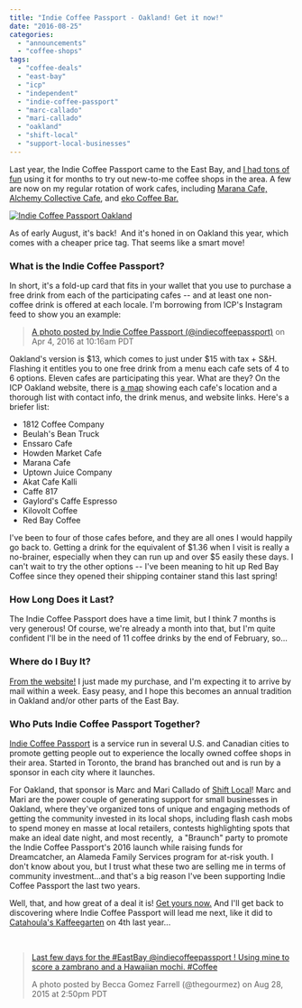 ```yaml
---
title: "Indie Coffee Passport - Oakland! Get it now!"
date: "2016-08-25"
categories: 
  - "announcements"
  - "coffee-shops"
tags: 
  - "coffee-deals"
  - "east-bay"
  - "icp"
  - "independent"
  - "indie-coffee-passport"
  - "marc-callado"
  - "mari-callado"
  - "oakland"
  - "shift-local"
  - "support-local-businesses"
---
```


Last year, the Indie Coffee Passport came to the East Bay, and [I had tons of fun](http://thegourmez.com/2015/03/13/the-indie-coffee-passport-east-bay/) using it for months to try out new-to-me coffee shops in the area. A few are now on my regular rotation of work cafes, including [Marana Cafe,](http://www.maranacafe.com/) [Alchemy Collective Cafe](http://www.alchemycollectivecafe.com/#intro-section), and [eko Coffee Bar.](http://eko-coffee.com/)

[![Indie Coffee Passport Oakland](http://s3.amazonaws.com/thegourmez-wpmedia/2016/08/icp-oakland.jpg)](http://s3.amazonaws.com/thegourmez-wpmedia/2016/08/icp-oakland.jpg)

As of early August, it's back!  And it's honed in on Oakland this year, which comes with a cheaper price tag. That seems like a smart move!

### What is the Indie Coffee Passport?

In short, it's a fold-up card that fits in your wallet that you use to purchase a free drink from each of the participating cafes -- and at least one non-coffee drink is offered at each locale. I'm borrowing from ICP's Instagram feed to show you an example:

> [A photo posted by Indie Coffee Passport (@indiecoffeepassport)](https://www.instagram.com/p/BDyVFaZQRCY/) on Apr 4, 2016 at 10:16am PDT

Oakland's version is $13, which comes to just under $15 with tax + S&H. Flashing it entitles you to one free drink from a menu each cafe sets of 4 to 6 options. Eleven cafes are participating this year. What are they? On the ICP Oakland website, there is [a map](http://www.indiecoffeepassport.com/oakland/participating.html) showing each cafe's location and a thorough list with contact info, the drink menus, and website links. Here's a briefer list:

- 1812 Coffee Company
- Beulah's Bean Truck
- Enssaro Cafe
- Howden Market Cafe
- Marana Cafe
- Uptown Juice Company
- Akat Cafe Kalli
- Caffe 817
- Gaylord's Caffe Espresso
- Kilovolt Coffee
- Red Bay Coffee

I've been to four of those cafes before, and they are all ones I would happily go back to. Getting a drink for the equivalent of $1.36 when I visit is really a no-brainer, especially when they can run up and over $5 easily these days. I can't wait to try the other options -- I've been meaning to hit up Red Bay Coffee since they opened their shipping container stand this last spring!

### How Long Does it Last?

The Indie Coffee Passport does have a time limit, but I think 7 months is very generous! Of course, we're already a month into that, but I'm quite confident I'll be in the need of 11 coffee drinks by the end of February, so...

### Where do I Buy It?

[From the website!](http://www.indiecoffeepassport.com/oakland/buy.html) I just made my purchase, and I'm expecting it to arrive by mail within a week. Easy peasy, and I hope this becomes an annual tradition in Oakland and/or other parts of the East Bay.

### Who Puts Indie Coffee Passport Together?

[Indie Coffee Passport](http://www.indiecoffeepassport.com/) is a service run in several U.S. and Canadian cities to promote getting people out to experience the locally owned coffee shops in their area. Started in Toronto, the brand has branched out and is run by a sponsor in each city where it launches.

For Oakland, that sponsor is Marc and Mari Callado of [Shift Local](https://shiftlocal.wordpress.com/)! Marc and Mari are the power couple of generating support for small businesses in Oakland, where they've organized tons of unique and engaging methods of getting the community invested in its local shops, including flash cash mobs to spend money en masse at local retailers, contests highlighting spots that make an ideal date night, and most recently,  a "Braunch" party to promote the Indie Coffee Passport's 2016 launch while raising funds for Dreamcatcher, an Alameda Family Services program for at-risk youth. I don't know about you, but I trust what these two are selling me in terms of community investment...and that's a big reason I've been supporting Indie Coffee Passport the last two years.

Well, that, and how great of a deal it is! [Get yours now.](http://www.indiecoffeepassport.com/oakland/buy.html) And I'll get back to discovering where Indie Coffee Passport will lead me next, like it did to [Catahoula's Kaffeegarten](http://www.catahoulacoffee.com/) on 4th last year...

 

> [Last few days for the #EastBay @indiecoffeepassport ! Using mine to score a zambrano and a Hawaiian mochi. #Coffee](https://www.instagram.com/p/68ViBvwQov/)
> 
> A photo posted by Becca Gomez Farrell (@thegourmez) on Aug 28, 2015 at 2:50pm PDT
